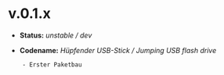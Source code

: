 # v.0.1.x

- **Status:** *unstable / dev*

- **Codename:** *Hüpfender USB-Stick / Jumping USB flash drive*
```
	- Erster Paketbau
```

